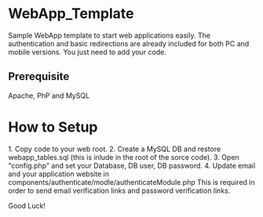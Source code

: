 # WebApp_Template
Sample WebApp template to start web applications easily. The authentication and basic redirections are already included for both PC and mobile versions. You just need to add your code.

<h2>Prerequisite</h2>
Apache, PhP and MySQL

<h1>How to Setup</h1>
1. Copy code to your web root.
2. Create a MySQL DB and restore webapp_tables.sql (this is inlude in the root of the sorce code).
3. Open "config.php" and set your Database, DB user, DB password.
4. Update email and your application website in components/authenticate/modle/authenticateModule.php
   This is required in order to send email verification links and password verification links.

Good Luck!
